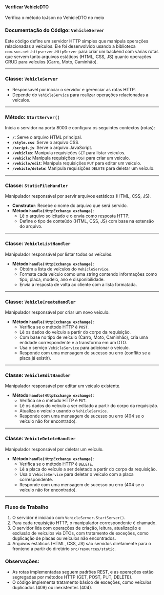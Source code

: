 #### Verificar VehicleDTO

Verifica o método toJson no VehicleDTO no meio

### Documentação do Código: `VehicleServer`

Este código define um servidor HTTP simples que manipula operações relacionadas a veículos. Ele foi desenvolvido usando a biblioteca `com.sun.net.httpserver.HttpServer` para criar um backend com várias rotas que servem tanto arquivos estáticos (HTML, CSS, JS) quanto operações CRUD para veículos (Carro, Moto, Caminhão).

---

### Classe: `VehicleServer`
- Responsável por iniciar o servidor e gerenciar as rotas HTTP.
- Depende do `VehicleService` para realizar operações relacionadas a veículos.

---

### Método: `StartServer()`
Inicia o servidor na porta 8000 e configura os seguintes contextos (rotas):
- **`/`**: Serve o arquivo HTML principal.
- **`/style.css`**: Serve o arquivo CSS.
- **`/script.js`**: Serve o arquivo JavaScript.
- **`/vehicles`**: Manipula requisições `GET` para listar veículos.
- **`/vehicle`**: Manipula requisições `POST` para criar um veículo.
- **`/vehicle/edit`**: Manipula requisições `PUT` para editar um veículo.
- **`/vehicle/delete`**: Manipula requisições `DELETE` para deletar um veículo.

---

### Classe: `StaticFileHandler`
Manipulador responsável por servir arquivos estáticos (HTML, CSS, JS).
- **Construtor**: Recebe o nome do arquivo que será servido.
- **Método `handle(HttpExchange exchange)`**:
    - Lê o arquivo solicitado e o envia como resposta HTTP.
    - Define o tipo de conteúdo (HTML, CSS, JS) com base na extensão do arquivo.

---

### Classe: `VehicleListHandler`
Manipulador responsável por listar todos os veículos.
- **Método `handle(HttpExchange exchange)`**:
    - Obtém a lista de veículos do `VehicleService`.
    - Formata cada veículo como uma string contendo informações como tipo, placa, modelo, ano e disponibilidade.
    - Envia a resposta de volta ao cliente com a lista formatada.

---

### Classe: `VehicleCreateHandler`
Manipulador responsável por criar um novo veículo.
- **Método `handle(HttpExchange exchange)`**:
    - Verifica se o método HTTP é `POST`.
    - Lê os dados do veículo a partir do corpo da requisição.
    - Com base no tipo de veículo (Carro, Moto, Caminhão), cria uma entidade correspondente e a transforma em um DTO.
    - Usa o serviço `VehicleService` para adicionar o veículo.
    - Responde com uma mensagem de sucesso ou erro (conflito se a placa já existir).

---

### Classe: `VehicleEditHandler`
Manipulador responsável por editar um veículo existente.
- **Método `handle(HttpExchange exchange)`**:
    - Verifica se o método HTTP é `PUT`.
    - Lê os dados do veículo a ser editado a partir do corpo da requisição.
    - Atualiza o veículo usando o `VehicleService`.
    - Responde com uma mensagem de sucesso ou erro (404 se o veículo não for encontrado).

---

### Classe: `VehicleDeleteHandler`
Manipulador responsável por deletar um veículo.
- **Método `handle(HttpExchange exchange)`**:
    - Verifica se o método HTTP é `DELETE`.
    - Lê a placa do veículo a ser deletado a partir do corpo da requisição.
    - Usa o `VehicleService` para deletar o veículo com a placa correspondente.
    - Responde com uma mensagem de sucesso ou erro (404 se o veículo não for encontrado).

---

### Fluxo de Trabalho

1. O servidor é iniciado com `VehicleServer.StartServer()`.
2. Para cada requisição HTTP, o manipulador correspondente é chamado.
3. O servidor lida com operações de criação, leitura, atualização e exclusão de veículos via DTOs, com tratamento de exceções, como duplicação de placas ou veículos não encontrados.
4. Arquivos estáticos (HTML, CSS, JS) são servidos diretamente para o frontend a partir do diretório `src/resources/static`.

### Observações:
- As rotas implementadas seguem padrões REST, e as operações estão segregadas por métodos HTTP (GET, POST, PUT, DELETE).
- O código implementa tratamento básico de exceções, como veículos duplicados (409) ou inexistentes (404).
